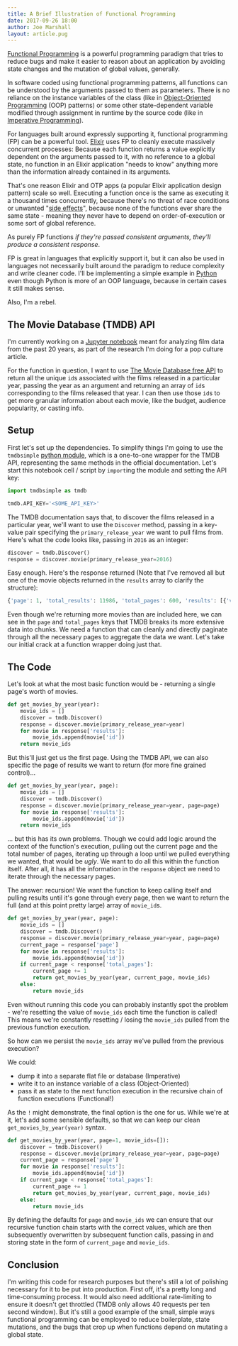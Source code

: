 ```yaml
---
title: A Brief Illustration of Functional Programming
date: 2017-09-26 18:00
author: Joe Marshall
layout: article.pug
---
```


[Functional Programming](https://en.wikipedia.org/wiki/Functional_programming) is a powerful programming paradigm that tries to reduce bugs and make it easier to reason about an application by avoiding state changes and the mutation of global values, generally. 

In software coded using functional programming patterns, all functions can be understood by the arguments passed to them as parameters. There is no reliance on the instance variables of the class (like in [Object-Oriented Programming](https://en.wikipedia.org/wiki/Object-oriented_programming) (OOP) patterns) or some other state-dependent variable modified through assignment in runtime by the source code (like in [Imperative Programming](https://en.wikipedia.org/wiki/Imperative_programming)).

For languages built around expressly supporting it, functional programming (FP) can be a powerful tool. [Elixir](https://elixir-lang.org/) uses FP to cleanly execute massively concurrent processes: Because each function returns a value explicitly dependent on the arguments passed to it, with no reference to a global state, no function in an Elixir application "needs to know" anything more than the information already contained in its arguments.

That's one reason Elixir and OTP apps (a popular Elixir application design pattern) scale so well. Executing a function once is the same as executing it a thousand times concurrently, because there's no threat of race conditions or unwanted "[side effects](https://en.wikipedia.org/wiki/Side_effect_(computer_science))", because none of the functions ever share the same state - meaning they never have to depend on order-of-execution or some sort of global reference. 

As purely FP functions *if they're passed consistent arguments, they'll produce a consistent response*.

FP is great in languages that explicitly support it, but it can also be used in languages not necessarily built around the paradigm to reduce complexity and write cleaner code. I'll be implementing a simple example in [Python](https://www.python.org/) even though Python is more of an OOP language, because in certain cases it still makes sense.

Also, I'm a rebel.

## The Movie Database (TMDB) API

I'm currently working on a [Jupyter notebook](http://jupyter.org/) meant for analyzing film data from the past 20 years, as part of the research I'm doing for a pop culture article.

For the function in question, I want to use [The Movie Database free API](https://www.themoviedb.org/documentation/api) to return all the unique `id`s associated with the films released in a particular year, passing the year as an argument and returning an array of `id`s corresponding to the films released that year. I can then use those `id`s to get more granular information about each movie, like the budget, audience popularity, or casting info.

## Setup

First let's set up the dependencies. To simplify things I'm going to use the `tmdbsimple` [python module](https://github.com/celiao/tmdbsimple/), which is a one-to-one wrapper for the TMDB API, representing the same methods in the official documentation. Let's start this notebook cell / script by `import`ing the module and setting the API key:

```python
import tmdbsimple as tmdb

tmdb.API_KEY='<SOME_API_KEY>'
```

The TMDB documentation says that, to discover the films released in a particular year, we'll want to use the `Discover` method, passing in a key-value pair specifying the `primary_release_year` we want to pull films from. Here's what the code looks like, passing in `2016` as an integer:

```python
discover = tmdb.Discover()
response = discover.movie(primary_release_year=2016)
```

Easy enough. Here's the response returned (Note that I've removed all but one of the movie objects returned in the `results` array to clarify the structure):

```python
{'page': 1, 'total_results': 11986, 'total_pages': 600, 'results': [{'vote_count': 11047, 'id': 293660, 'video': False, 'vote_average': 7.4, 'title': 'Deadpool', 'popularity': 640.193524, 'poster_path': '/inVq3FRqcYIRl2la8iZikYYxFNR.jpg', 'original_language': 'en', 'original_title': 'Deadpool', 'genre_ids': [28, 12, 35], 'backdrop_path': '/n1y094tVDFATSzkTnFxoGZ1qNsG.jpg', 'adult': False, 'overview': 'Deadpool tells the origin story of former Special Forces operative turned mercenary Wade Wilson, who after being subjected to a rogue experiment that leaves him with accelerated healing powers, adopts the alter ego Deadpool. Armed with his new abilities and a dark, twisted sense of humor, Deadpool hunts down the man who nearly destroyed his life.', 'release_date': '2016-02-09'}]}
```

Even though we're returning more movies than are included here, we can see in the `page` and `total_pages` keys that TMDB breaks its more extensive data into chunks. We need a function that can cleanly and directly paginate through all the necessary pages to aggregate the data we want. Let's take our initial crack at a function wrapper doing just that.

## The Code

Let's look at what the most basic function would be - returning a single page's worth of movies.

```python
def get_movies_by_year(year):
    movie_ids = []
    discover = tmdb.Discover()
    response = discover.movie(primary_release_year=year)
    for movie in response['results']:
        movie_ids.append(movie['id'])
    return movie_ids
```

But this'll just get us the first page. Using the TMDB API, we can also specific the page of results we want to return (for more fine grained control)...

```python
def get_movies_by_year(year, page):
    movie_ids = []
    discover = tmdb.Discover()
    response = discover.movie(primary_release_year=year, page=page)
    for movie in response['results']:
        movie_ids.append(movie['id'])
    return movie_ids
```

... but this has its own problems. Though we could add logic around the context of the function's execution, pulling out the current page and the total number of pages, iterating up through a loop until we pulled everything we wanted, that would be *ugly*. We want to do all this within the function itself. After all, it has all the information in the `response` object we need to iterate through the necessary pages.

The answer: recursion! We want the function to keep calling itself and pulling results until it's gone through every page, then we want to return the full (and at this point pretty large) array of `movie_id`s.

```python
def get_movies_by_year(year, page):
    movie_ids = []
    discover = tmdb.Discover()
    response = discover.movie(primary_release_year=year, page=page)
    current_page = response['page']
    for movie in response['results']:
        movie_ids.append(movie['id'])
    if current_page < response['total_pages']:
        current_page += 1
        return get_movies_by_year(year, current_page, movie_ids)
    else:
        return movie_ids
```

Even without running this code you can probably instantly spot the problem - we're resetting the value of `movie_ids` each time the function is called! This means we're constantly resetting / losing the `movie_ids` pulled from the previous function execution.

So how can we persist the `movie_ids` array we've pulled from the previous execution?

We could:
- dump it into a separate flat file or database (Imperative)
- write it to an instance variable of a class (Object-Oriented)
- pass it as state to the next function execution in the recursive chain of function executions (Functional!)

As the `!` might demonstrate, the final option is the one for us. While we're at it, let's add some sensible defaults, so that we can keep our clean `get_movies_by_year(year)` syntax.

```python
def get_movies_by_year(year, page=1, movie_ids=[]):
    discover = tmdb.Discover()
    response = discover.movie(primary_release_year=year, page=page)
    current_page = response['page']
    for movie in response['results']:
        movie_ids.append(movie['id'])
    if current_page < response['total_pages']:
        current_page += 1
        return get_movies_by_year(year, current_page, movie_ids)
    else:
        return movie_ids
```

By defining the defaults for `page` and `movie_ids` we can ensure that our recursive function chain starts with the correct values, which are then subsequently overwritten by subsequent function calls, passing in and storing state in the form of `current_page` and `movie_ids`.

## Conclusion

I'm writing this code for research purposes but there's still a lot of polishing necessary for it to be put into production. First off, it's a pretty long and time-consuming process. It would also need additional rate-limiting to ensure it doesn't get throttled (TMDB only allows 40 requests per ten second window). But it's still a good example of the small, simple ways functional programming can be employed to reduce boilerplate, state mutations, and the bugs that crop up when functions depend on mutating a global state.